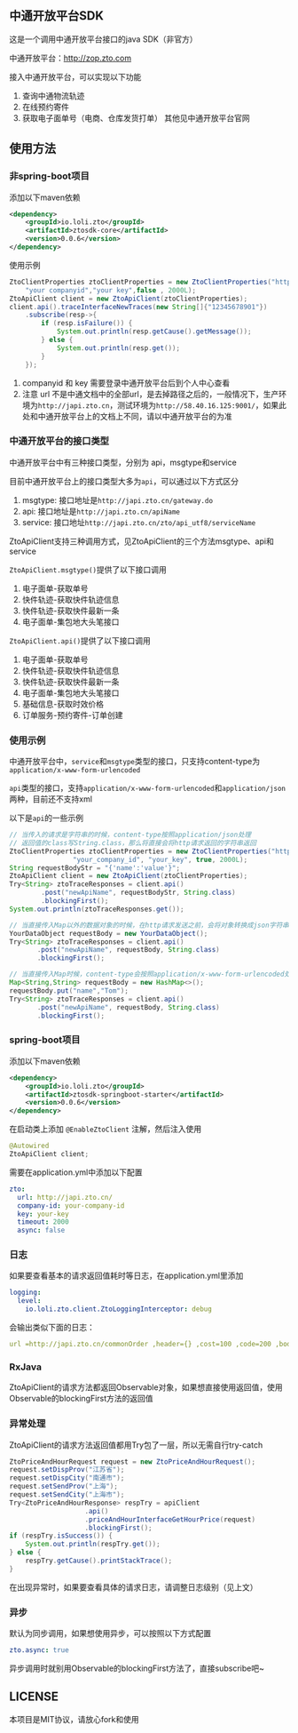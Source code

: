 ## 中通开放平台SDK
这是一个调用中通开放平台接口的java SDK（非官方）

中通开放平台：http://zop.zto.com

接入中通开放平台，可以实现以下功能
1. 查询中通物流轨迹
2. 在线预约寄件
3. 获取电子面单号（电商、仓库发货打单）
其他见中通开放平台官网

## 使用方法

### 非spring-boot项目

添加以下maven依赖

```xml
<dependency>
    <groupId>io.loli.zto</groupId>
    <artifactId>ztosdk-core</artifactId>
    <version>0.0.6</version>
</dependency>
```
使用示例
```java
ZtoClientProperties ztoClientProperties = new ZtoClientProperties("http://japi.zto.cn/",
    "your companyid","your key",false , 2000L);
ZtoApiClient client = new ZtoApiClient(ztoClientProperties);
client.api().traceInterfaceNewTraces(new String[]{"12345678901"})
    .subscribe(resp->{
        if (resp.isFailure()) {
            System.out.println(resp.getCause().getMessage());
        } else {
            System.out.println(resp.get());
        }
    });
```

1. companyid 和 key 需要登录中通开放平台后到个人中心查看
2. 注意 url 不是中通文档中的全部url，是去掉路径之后的，一般情况下，生产环境为`http://japi.zto.cn`，测试环境为`http://58.40.16.125:9001/`，如果此处和中通开放平台上的文档上不同，请以中通开放平台的为准


### 中通开放平台的接口类型
中通开放平台中有三种接口类型，分别为 api，msgtype和service


目前中通开放平台上的接口类型大多为`api`，可以通过以下方式区分

1. msgtype: 接口地址是`http://japi.zto.cn/gateway.do`
2. api: 接口地址是`http://japi.zto.cn/apiName`
3. service: 接口地址`http://japi.zto.cn/zto/api_utf8/serviceName`


ZtoApiClient支持三种调用方式，见ZtoApiClient的三个方法msgtype、api和service


`ZtoApiClient.msgtype()`提供了以下接口调用
1. 电子面单-获取单号
2. 快件轨迹-获取快件轨迹信息
3. 快件轨迹-获取快件最新一条
4. 电子面单-集包地大头笔接口


`ZtoApiClient.api()`提供了以下接口调用
1. 电子面单-获取单号
2. 快件轨迹-获取快件轨迹信息
3. 快件轨迹-获取快件最新一条
4. 电子面单-集包地大头笔接口
5. 基础信息-获取时效价格
6. 订单服务-预约寄件-订单创建

### 使用示例
中通开放平台中，`service`和`msgtype`类型的接口，只支持content-type为`application/x-www-form-urlencoded`

`api`类型的接口，支持`application/x-www-form-urlencoded`和`application/json`两种，目前还不支持xml


以下是`api`的一些示例

```java
// 当传入的请求是字符串的时候，content-type按照application/json处理
// 返回值的class写String.class，那么将直接会将http请求返回的字符串返回
ZtoClientProperties ztoClientProperties = new ZtoClientProperties("http://japi.zto.cn/",
                "your_company_id", "your_key", true, 2000L);
String requestBodyStr = "{'name':'value'}";
ZtoApiClient client = new ZtoApiClient(ztoClientProperties);
Try<String> ztoTraceResponses = client.api()
        .post("newApiName", requestBodyStr, String.class)
        .blockingFirst();
System.out.println(ztoTraceResponses.get());
```

```java
// 当直接传入Map以外的数据对象的时候，在http请求发送之前，会将对象转换成json字符串，content-type也会按照application/json处理
YourDataObject requestBody = new YourDataObject();
Try<String> ztoTraceResponses = client.api()
       .post("newApiName", requestBody, String.class)
       .blockingFirst();
```

```java
// 当直接传入Map时候，content-type会按照application/x-www-form-urlencoded处理
Map<String,String> requestBody = new HashMap<>();
requestBody.put("name","Tom");
Try<String> ztoTraceResponses = client.api()
       .post("newApiName", requestBody, String.class)
       .blockingFirst();
```


### spring-boot项目
添加以下maven依赖
```xml
<dependency>
    <groupId>io.loli.zto</groupId>
    <artifactId>ztosdk-springboot-starter</artifactId>
    <version>0.0.6</version>
</dependency>
```

在启动类上添加 `@EnableZtoClient` 注解，然后注入使用
```java
@Autowired
ZtoApiClient client;
```

需要在application.yml中添加以下配置
```yaml
zto:
  url: http://japi.zto.cn/
  company-id: your-company-id
  key: your-key
  timeout: 2000
  async: false
```

### 日志
如果要查看基本的请求返回值耗时等日志，在application.yml里添加
```yaml
logging:
  level:
    io.loli.zto.client.ZtoLoggingInterceptor: debug
```
会输出类似下面的日志：
```yaml
url =http://japi.zto.cn/commonOrder ,header={} ,cost=100 ,code=200 ,body=>{{}} ,response={}
```

### RxJava
ZtoApiClient的请求方法都返回Observable对象，如果想直接使用返回值，使用Observable的blockingFirst方法的返回值

### 异常处理
ZtoApiClient的请求方法返回值都用Try包了一层，所以无需自行try-catch

```java
ZtoPriceAndHourRequest request = new ZtoPriceAndHourRequest();
request.setDispProv("江苏省");
request.setDispCity("南通市");
request.setSendProv("上海");
request.setSendCity("上海市");
Try<ZtoPriceAndHourResponse> respTry = apiClient
                   .api()
                   .priceAndHourInterfaceGetHourPrice(request)
                   .blockingFirst();
if (respTry.isSuccess()) {
    System.out.println(respTry.get());
} else {
    respTry.getCause().printStackTrace();
}
```
在出现异常时，如果要查看具体的请求日志，请调整日志级别（见上文）

### 异步
默认为同步调用，如果想使用异步，可以按照以下方式配置

```yaml
zto.async: true
```
异步调用时就别用Observable的blockingFirst方法了，直接subscribe吧~

## LICENSE
本项目是MIT协议，请放心fork和使用
